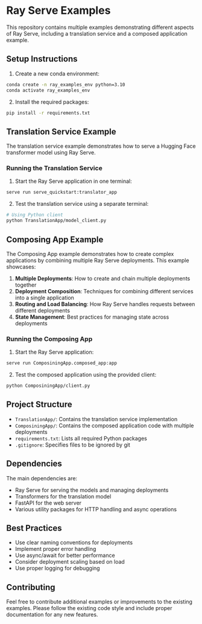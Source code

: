 # Ray Serve Examples

This repository contains multiple examples demonstrating different aspects of Ray Serve, including a translation service and a composed application example.

## Setup Instructions

1. Create a new conda environment:

```bash
conda create -n ray_examples_env python=3.10
conda activate ray_examples_env
```

2. Install the required packages:

```bash
pip install -r requirements.txt
```

## Translation Service Example

The translation service example demonstrates how to serve a Hugging Face transformer model using Ray Serve.

### Running the Translation Service

1. Start the Ray Serve application in one terminal:

```bash
serve run serve_quickstart:translator_app
```

2. Test the translation service using a separate terminal:

```bash
# Using Python client
python TranslationApp/model_client.py
```

## Composing App Example

The Composing App example demonstrates how to create complex applications by combining multiple Ray Serve deployments. This example showcases:

1. **Multiple Deployments**: How to create and chain multiple deployments together
2. **Deployment Composition**: Techniques for combining different services into a single application
3. **Routing and Load Balancing**: How Ray Serve handles requests between different deployments
4. **State Management**: Best practices for managing state across deployments

### Running the Composing App

1. Start the Ray Serve application:

```bash
serve run ComposiningApp.composed_app:app
```

2. Test the composed application using the provided client:

```bash
python ComposiningApp/client.py
```

## Project Structure

- `TranslationApp/`: Contains the translation service implementation
- `ComposiningApp/`: Contains the composed application code with multiple deployments
- `requirements.txt`: Lists all required Python packages
- `.gitignore`: Specifies files to be ignored by git

## Dependencies

The main dependencies are:

- Ray Serve for serving the models and managing deployments
- Transformers for the translation model
- FastAPI for the web server
- Various utility packages for HTTP handling and async operations

## Best Practices

- Use clear naming conventions for deployments
- Implement proper error handling
- Use async/await for better performance
- Consider deployment scaling based on load
- Use proper logging for debugging

## Contributing

Feel free to contribute additional examples or improvements to the existing examples. Please follow the existing code style and include proper documentation for any new features.
